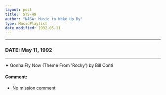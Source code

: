 ```yaml
---
layout: post
title:  STS-49
author: "NASA: Music to Wake Up By"
type: MusicPlaylist
date_modified: 1992-05-11
---
```


----
### DATE: May 11, 1992
----
✦ Gonna Fly Now (Theme From 'Rocky') by Bill Conti

#### Comment:
* No mission comment
